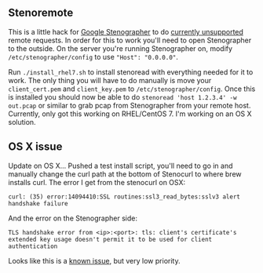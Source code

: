 ## Stenoremote

This is a little hack for [Google Stenographer](https://github.com/google/stenographer) to do [currently unsupported](https://github.com/google/stenographer/blob/master/DESIGN.md#serving-data) remote requests. In order for this to work you'll need to open Stenographer to the outside. On the server you're running Stenographer on, modify `/etc/stenographer/config` to use `"Host": "0.0.0.0"`.

Run `./install_rhel7.sh` to install stenoread with everything needed for it to work. The only thing you will have to do manually is move your `client_cert.pem` and `client_key.pem` to `/etc/stenographer/config`. Once this is installed you should now be able to do `stenoread 'host 1.2.3.4' -w out.pcap` or similar to grab pcap from Stenographer from your remote host. Currently, only got this working on RHEL/CentOS 7. I'm working on an OS X solution.

## OS X issue
Update on OS X... Pushed a test install script, you'll need to go in and manually change the curl path at the bottom of Stenocurl to where brew installs curl. The error I get from the stenocurl on OSX:
```
curl: (35) error:14094410:SSL routines:ssl3_read_bytes:sslv3 alert handshake failure
```
And the error on the Stenographer side:
```
TLS handshake error from <ip>:<port>: tls: client's certificate's extended key usage doesn't permit it to be used for client authentication
```
Looks like this is a [known issue](https://github.com/golang/go/issues/7423), but very low priority.
